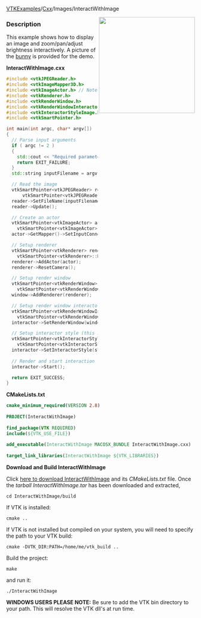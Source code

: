 [VTKExamples](Home)/[Cxx](Cxx)/Images/InteractWithImage

<img align="right" src="https://github.com/lorensen/VTKExamples/raw/master/Testing/Baseline/Images/TestInteractWithImage.png" width="256" />

### Description
This example shows how to display an image and zoom/pan/adjust brightness interactively. A picture of the [bunny](http://www.vtk.org/Wiki/Image:Bunny.jpg) is provided for the demo.

**InteractWithImage.cxx**
```c++
#include <vtkJPEGReader.h>
#include <vtkImageMapper3D.h>
#include <vtkImageActor.h> // Note: this is a 3D actor (c.f. vtkImageMapper which is 2D)
#include <vtkRenderer.h>
#include <vtkRenderWindow.h>
#include <vtkRenderWindowInteractor.h>
#include <vtkInteractorStyleImage.h>
#include <vtkSmartPointer.h>

int main(int argc, char* argv[])
{
  // Parse input arguments
  if ( argc != 2 )
  {
    std::cout << "Required parameters: Filename" << std::endl;
    return EXIT_FAILURE;
  }
  std::string inputFilename = argv[1];

  // Read the image
  vtkSmartPointer<vtkJPEGReader> reader = 
      vtkSmartPointer<vtkJPEGReader>::New();
  reader->SetFileName(inputFilename.c_str());
  reader->Update();

  // Create an actor
  vtkSmartPointer<vtkImageActor> actor = 
    vtkSmartPointer<vtkImageActor>::New();
  actor->GetMapper()->SetInputConnection(reader->GetOutputPort());

  // Setup renderer
  vtkSmartPointer<vtkRenderer> renderer = 
    vtkSmartPointer<vtkRenderer>::New();
  renderer->AddActor(actor);
  renderer->ResetCamera();

  // Setup render window
  vtkSmartPointer<vtkRenderWindow> window = 
    vtkSmartPointer<vtkRenderWindow>::New();
  window->AddRenderer(renderer);

  // Setup render window interactor
  vtkSmartPointer<vtkRenderWindowInteractor> interactor = 
    vtkSmartPointer<vtkRenderWindowInteractor>::New();
  interactor->SetRenderWindow(window);

  // Setup interactor style (this is what implements the zooming, panning and brightness adjustment functionality)
  vtkSmartPointer<vtkInteractorStyleImage> style = 
    vtkSmartPointer<vtkInteractorStyleImage>::New();
  interactor->SetInteractorStyle(style);
  
  // Render and start interaction
  interactor->Start();

  return EXIT_SUCCESS;
}
```
**CMakeLists.txt**
```cmake
cmake_minimum_required(VERSION 2.8)
 
PROJECT(InteractWithImage)
 
find_package(VTK REQUIRED)
include(${VTK_USE_FILE})
 
add_executable(InteractWithImage MACOSX_BUNDLE InteractWithImage.cxx)
 
target_link_libraries(InteractWithImage ${VTK_LIBRARIES})
```

**Download and Build InteractWithImage**

Click [here to download InteractWithImage](https://github.com/lorensen/VTKWikiExamplesTarballs/raw/master/InteractWithImage.tar) and its *CMakeLists.txt* file.
Once the *tarball InteractWithImage.tar* has been downloaded and extracted,
```
cd InteractWithImage/build 
```
If VTK is installed:
```
cmake ..
```
If VTK is not installed but compiled on your system, you will need to specify the path to your VTK build:
```
cmake -DVTK_DIR:PATH=/home/me/vtk_build ..
```
Build the project:
```
make
```
and run it:
```
./InteractWithImage
```
**WINDOWS USERS PLEASE NOTE:** Be sure to add the VTK bin directory to your path. This will resolve the VTK dll's at run time.

